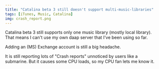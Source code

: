 ```yaml
---
title: "Catalina beta 3 still doesn't support multi-music-libraries"
tags: [iTunes, Music, Catalina]
img: crash_report.png
---
```


Catalina beta 3 still supports only one music library (mostly local library). That means I can't use my own daap server that I've been using so far.

Adding an (MS) Exchange account is still a big headache.

It is still reporting lots of "Crash reports" unnoticed by users like a submarine. But it causes some CPU loads, so my CPU fan lets me know it. 
